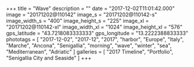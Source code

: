 +++
title = "Wave"
description = ""
date = "2017-12-02T11:01:42.000"
image = "20171202@110142"
image_s = "20171202@110142-s"
image_width_s = "400"
image_height_s = "225"
image_xl = "20171202@110142-xl"
image_width_xl = "1024"
image_height_xl = "576"
gps_latitude = "43.7218083333333"
gps_longitude = "13.2222388833333"
phototags = [ "2017-12-02", "2017-12", "2017", "harbor", "Europe", "Italy", "Marche", "Ancona", "Senigallia", "morning", "wave", "winter", "sea", "Mediterranean", "Adriatic" ]
galleries = [ "2017 Timeline", "Portfolio", "Senigallia City and Seaside" ]
+++
